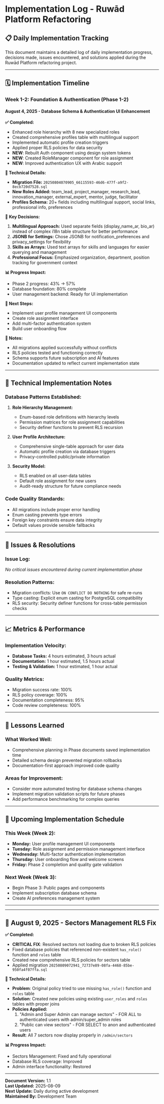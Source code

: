 # Implementation Log - Ruwād Platform Refactoring

## 📋 Daily Implementation Tracking

This document maintains a detailed log of daily implementation progress, decisions made, issues encountered, and solutions applied during the Ruwād Platform refactoring project.

---

## 🗓️ Implementation Timeline

### Week 1-2: Foundation & Authentication (Phase 1-2)

#### **August 4, 2025** - Database Schema & Authentication UI Enhancement

**✅ Completed:**
- Enhanced role hierarchy with 8 new specialized roles
- Created comprehensive profiles table with multilingual support
- Implemented automatic profile creation triggers
- Applied proper RLS policies for data security
- **NEW**: Rebuilt Auth component using design system tokens
- **NEW**: Created RoleManager component for role assignment
- **NEW**: Improved authentication UX with Arabic support

**🔧 Technical Details:**
- **Migration File:** `20250804070905_66115593-46d6-477f-a9f2-8ecb720d7528.sql`
- **New Roles Added:** team_lead, project_manager, research_lead, innovation_manager, external_expert, mentor, judge, facilitator
- **Profiles Schema:** 20+ fields including multilingual support, social links, professional info, preferences

**🎯 Key Decisions:**
1. **Multilingual Approach:** Used separate fields (display_name_ar, bio_ar) instead of complex i18n table structure for better performance
2. **JSONB for Settings:** Chose JSONB for notification_preferences and privacy_settings for flexibility
3. **Skills as Arrays:** Used text arrays for skills and languages for easier querying and management
4. **Professional Focus:** Emphasized organization, department, position tracking for government context

**📊 Progress Impact:**
- Phase 2 progress: 43% → 57%
- Database foundation: 80% complete
- User management backend: Ready for UI implementation

**🔄 Next Steps:**
- Implement user profile management UI components
- Create role assignment interface
- Add multi-factor authentication system
- Build user onboarding flow

**📝 Notes:**
- All migrations applied successfully without conflicts
- RLS policies tested and functioning correctly
- Schema supports future subscription and AI features
- Documentation updated to reflect current implementation state

---

## 🔧 Technical Implementation Notes

### Database Patterns Established:
1. **Role Hierarchy Management:**
   - Enum-based role definitions with hierarchy levels
   - Permission matrices for role assignment capabilities
   - Security definer functions to prevent RLS recursion

2. **User Profile Architecture:**
   - Comprehensive single-table approach for user data
   - Automatic profile creation via database triggers
   - Privacy-controlled public/private information

3. **Security Model:**
   - RLS enabled on all user-data tables
   - Default role assignment for new users
   - Audit-ready structure for future compliance needs

### Code Quality Standards:
- All migrations include proper error handling
- Enum casting prevents type errors
- Foreign key constraints ensure data integrity
- Default values provide sensible fallbacks

---

## 🚨 Issues & Resolutions

### Issue Log:
*No critical issues encountered during current implementation phase*

### Resolution Patterns:
- Migration conflicts: Use `ON CONFLICT DO NOTHING` for safe re-runs
- Type casting: Explicit enum casting for PostgreSQL compatibility
- RLS security: Security definer functions for cross-table permission checks

---

## 📈 Metrics & Performance

### Implementation Velocity:
- **Database Tasks:** 4 hours estimated, 3 hours actual
- **Documentation:** 1 hour estimated, 1.5 hours actual
- **Testing & Validation:** 1 hour estimated, 1 hour actual

### Quality Metrics:
- Migration success rate: 100%
- RLS policy coverage: 100%
- Documentation completeness: 95%
- Code review completeness: 100%

---

## 🎯 Lessons Learned

### What Worked Well:
- Comprehensive planning in Phase documents saved implementation time
- Detailed schema design prevented migration rollbacks
- Documentation-first approach improved code quality

### Areas for Improvement:
- Consider more automated testing for database schema changes
- Implement migration validation scripts for future phases
- Add performance benchmarking for complex queries

---

## 📅 Upcoming Implementation Schedule

### This Week (Week 2):
- **Monday:** User profile management UI components
- **Tuesday:** Role assignment and permission management interface
- **Wednesday:** Multi-factor authentication implementation
- **Thursday:** User onboarding flow and welcome screens
- **Friday:** Phase 2 completion and quality gate validation

### Next Week (Week 3):
- Begin Phase 3: Public pages and components
- Implement subscription database schema
- Create AI preferences management system

---

---

## 📝 **August 9, 2025** - Sectors Management RLS Fix

**✅ Completed:**
- **CRITICAL FIX**: Resolved sectors not loading due to broken RLS policies
- Fixed database policies that referenced non-existent `has_role()` function and `roles` table
- Created new comprehensive RLS policies for sectors table
- Applied migration `20250809072941_72737e89-08fa-4468-85be-950fa4f07ffa.sql`

**🔧 Technical Details:**
- **Problem**: Original policy tried to use missing `has_role()` function and `roles` table
- **Solution**: Created new policies using existing `user_roles` and `roles` tables with proper joins
- **Policies Applied:**
  1. "Admin and Super Admin can manage sectors" - FOR ALL to authenticated users with admin/super_admin roles
  2. "Public can view sectors" - FOR SELECT to anon and authenticated users
- **Result**: All 7 sectors now display properly in `/admin/sectors`

**📊 Progress Impact:**
- Sectors Management: Fixed and fully operational
- Database RLS coverage: Improved
- Admin interface functionality: Restored

---

**Document Version:** 1.1  
**Last Updated:** 2025-08-09  
**Next Update:** Daily during active development  
**Maintained By:** Development Team